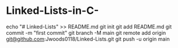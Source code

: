 # Linked-Lists-in-C-
echo "# Linked-Lists" >> README.md git init git add README.md git commit -m "first commit" git branch -M main git remote add origin git@github.com:Jwoods0118/Linked-Lists.git git push -u origin main
